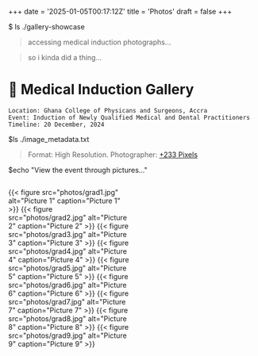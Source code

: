 +++
date = '2025-01-05T00:17:12Z'
title = 'Photos'
draft = false
+++

$ ls ./gallery-showcase
> accessing medical induction photographs...

>so i kinda did a thing...
# 📸 Medical Induction Gallery

```shell
Location: Ghana College of Physicans and Surgeons, Accra
Event: Induction of Newly Qualified Medical and Dental Practitioners
Timeline: 20 December, 2024
```

$ls ./image_metadata.txt
> Format: High Resolution.
> Photographer: [+233 Pixels](https://www.instagram.com/plus_233_pixels/)

$echo "View the event through pictures..."
<div style="display: grid; grid-template-columns: repeat(auto-fill, minmax(200px, 1fr)); gap: 10px;">

{{< figure src="photos/grad1.jpg" alt="Picture 1" caption="Picture 1" >}}
{{< figure src="photos/grad2.jpg" alt="Picture 2" caption="Picture 2" >}}
{{< figure src="photos/grad3.jpg" alt="Picture 3" caption="Picture 3" >}}
{{< figure src="photos/grad4.jpg" alt="Picture 4" caption="Picture 4" >}}
{{< figure src="photos/grad5.jpg" alt="Picture 5" caption="Picture 5" >}}
{{< figure src="photos/grad6.jpg" alt="Picture 6" caption="Picture 6" >}}
{{< figure src="photos/grad7.jpg" alt="Picture 7" caption="Picture 7" >}}
{{< figure src="photos/grad8.jpg" alt="Picture 8" caption="Picture 8" >}}
{{< figure src="photos/grad9.jpg" alt="Picture 9" caption="Picture 9" >}}

</div>
